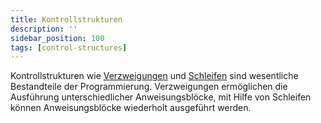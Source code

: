 ```yaml
---
title: Kontrollstrukturen
description: ''
sidebar_position: 100
tags: [control-structures]
---
```


Kontrollstrukturen wie [Verzweigungen](cases.md) und [Schleifen](loops.md) sind
wesentliche Bestandteile der Programmierung. Verzweigungen ermöglichen die
Ausführung unterschiedlicher Anweisungsblöcke, mit Hilfe von Schleifen können
Anweisungsblöcke wiederholt ausgeführt werden.
